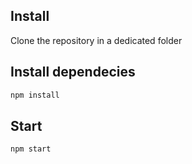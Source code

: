 ## Install

Clone the repository in a dedicated folder

## Install dependecies
```sh
npm install
```

## Start

```sh
npm start
```